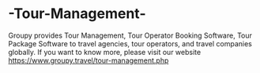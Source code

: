 # -Tour-Management-
Groupy provides Tour Management, Tour Operator Booking Software, Tour Package Software to travel agencies, tour operators, and travel companies globally. If you want to know more, please visit our website https://www.groupy.travel/tour-management.php 
